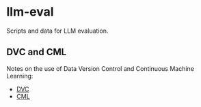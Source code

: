 # llm-eval
Scripts and data for LLM evaluation.

## DVC and CML
Notes on the use of Data Version Control and Continuous Machine Learning:
- [DVC](dvc.md)
- [CML](cml.md)
